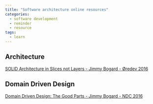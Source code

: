 ```yaml
---
title: "Software architecture online resources"
categories:
  - software development
  - reminder
  - resource
tags:
  - learn
---
```

## Architecture
[SOLID Architecture in Slices not Layers - Jimmy Bogard - Øredev 2016](https://youtu.be/wTd-VcJCs_M)

## Domain Driven Design
[Domain Driven Design: The Good Parts - Jimmy Bogard - NDC 2016](https://youtu.be/U6CeaA-Phqo)
